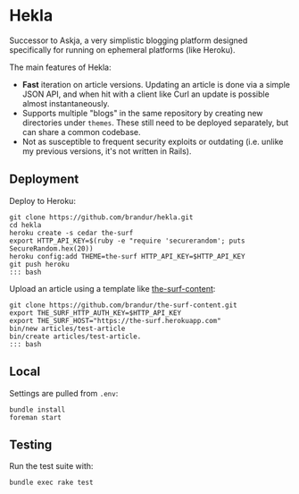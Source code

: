 Hekla
=====

Successor to Askja, a very simplistic blogging platform designed specifically for running on ephemeral platforms (like Heroku).

The main features of Hekla:

* **Fast** iteration on article versions. Updating an article is done via a simple JSON API, and when hit with a client like Curl an update is possible almost instantaneously.
* Supports multiple "blogs" in the same repository by creating new directories under `themes`. These still need to be deployed separately, but can share a common codebase.
* Not as susceptible to frequent security exploits or outdating (i.e. unlike my previous versions, it's not written in Rails).

Deployment
----------

Deploy to Heroku:

    git clone https://github.com/brandur/hekla.git
    cd hekla
    heroku create -s cedar the-surf
    export HTTP_API_KEY=$(ruby -e "require 'securerandom'; puts SecureRandom.hex(20))
    heroku config:add THEME=the-surf HTTP_API_KEY=$HTTP_API_KEY
    git push heroku
    ::: bash

Upload an article using a template like [the-surf-content](https://github.com/brandur/the-surf-content):

    git clone https://github.com/brandur/the-surf-content.git
    export THE_SURF_HTTP_AUTH_KEY=$HTTP_API_KEY
    export THE_SURF_HOST="https://the-surf.herokuapp.com"
    bin/new articles/test-article
    bin/create articles/test-article.
    ::: bash

Local
-----

Settings are pulled from `.env`:

    bundle install
    foreman start

Testing
-------

Run the test suite with:

    bundle exec rake test
